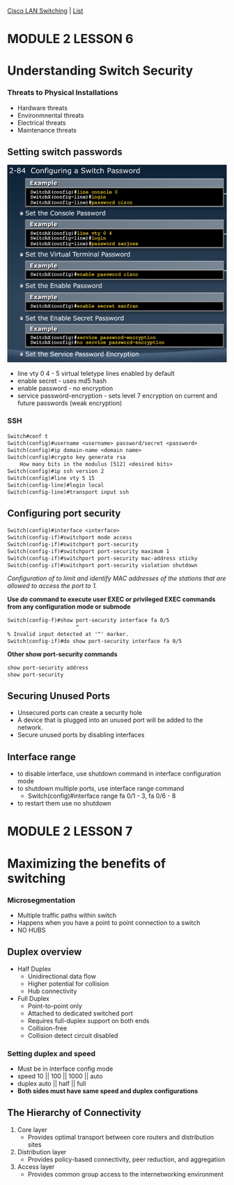[Cisco LAN Switching](Cisco2.md) | [List](index.html)

MODULE 2 LESSON 6
=================

# Understanding Switch Security

### Threats to Physical Installations

*	Hardware threats
*	Environmnental threats
*	Electrical threats
*	Maintenance threats 

## Setting switch passwords

![Set Passwords](images/switchpasswords.png)

*	line vty 0 4 - 5 virtual teletype lines enabled by default
*	enable secret - uses md5 hash
*	enable password - no encryption
*	service password-encryption - sets level 7 encryption on current and future passwords (weak encryption)

### SSH

	Switch#conf t
	Switch(config)#username <username> password/secret <password>
	Switch(config)#ip domain-name <domain name>
	Switch(config)#crypto key generate rsa
		How many bits in the modulus [512] <desired bits>
	Switch(config)#ip ssh version 2
	Switch(config)#line vty 5 15
	Switch(config-line)#login local
	Switch(config-line)#transport input ssh

## Configuring port security

	Switch(config)#interface <interface>
	Switch(config-if)#switchport mode access
	Switch(config-if)#switchport port-security
	Switch(config-if)#switchport port-security maximum 1
	Switch(config-if)#switchport port-security mac-address sticky
	Switch(config-if)#switchport port-security violation shutdown
*Configuration of <interface> to limit and identify MAC addresses of the stations that are allowed to access the port to 1.*
	
**Use *do* command to execute user EXEC or privileged EXEC commands from any configuration mode or submode**

	Switch(config-f)#show port-security interface fa 0/5
	                      ^
	% Invalid input detected at '^' marker.
	Switch(config-if)#do show port-security interface fa 0/5

**Other show port-security commands**
	
	show port-security address
	show port-security	

## Securing Unused Ports

*	Unsecured ports can create a security hole
*	A device that is plugged into an unused port will be added to the network.
*	Secure unused ports by disabling interfaces

## Interface range

*	to disable interface, use shutdown command in interface configuration mode
*	to shutdown multiple ports, use interface range command
	*	Switch(config)#interface range fa 0/1 - 3, fa 0/6 - 8
*	to restart them use no shutdown


MODULE 2 LESSON 7
=================

# Maximizing the benefits of switching

### Microsegmentation

*	Multiple traffic paths within switch
*	Happens when you have a point to point connection to a switch
*	NO HUBS

## Duplex overview

*	Half Duplex
	*	Unidirectional data flow
	*	Higher potential for collision
	*	Hub connectivity
*	Full Duplex
	*	Point-to-point only
	*	Attached to dedicated switched port
	*	Requires full-duplex support on both ends
	*	Collision-free
	*	Collision detect circuit disabled
	
### Setting duplex and speed

*	Must be in interface config mode
*	speed 10 || 100 || 1000 || auto
*	duplex auto || half || full
*	**Both sides must have same speed and duplex configurations**

## The Hierarchy of Connectivity

1. Core layer
	*	Provides optimal transport between core routers and distribution sites
2.	Distribution layer
	*	Provides policy-based connectivity, peer reduction, and aggregation
3.	Access layer
	*	Provides common group access to the internetworking environment
